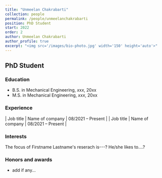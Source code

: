 ```yaml
---
title: "Unmeelan Chakrabarti"
collection: people
permalink: /people/unmeelanchakrabarti
position: PhD Student
start: 2022
order: 2
author: Unmeelan Chakrabarti
author_profile: true
excerpt: "<img src='/images/bio-photo.jpg' width='150' height='auto'>"
---
```

## PhD Student

### Education
* B.S. in Mechanical Engineering, *xxx*, 20xx
* M.S. in Mechanical Engineering, *xxx*, 20xx

### Experience

| Job title          | Name of company     | 08/2021 – Present |
| Job title          | Name of company     | 08/2021 – Present |

### Interests
The focus of Firstname Lastname's reserach is---? He/she likes to....?

### Honors and awards
* add if any...
